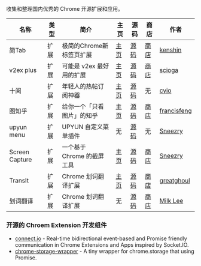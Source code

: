 收集和整理国内优秀的 Chrome 开源扩展和应用。

名称 | 类型 | 简介 | 主页 | 源码 | 商店 | 作者
---- | ---- | ---- | ---- | ---- | ---- | ----
简Tab | 扩展 | 极简的Chrome新标签页扩展 | [主页](http://ksria.com/simptab/) | [源码](https://github.com/kenshin/simptab) | [商店](https://chrome.google.com/webstore/detail/simptab-new-tab/kbgmbmkhepchmmcnbdbclpkpegbgikjc?hl=zh-CN) | [kenshin]
v2ex plus | 扩展 | 可能是 v2ex 最好用的扩展 | [主页](http://www.v2ex.com/t/198074) | [源码](https://github.com/sciooga/v2ex-plus) | [商店](https://chrome.google.com/webstore/detail/v2ex-plus/limfkkkgjbcfmfhkclkohdhddfngakhb) | [scioga]
十阅 | 扩展 | 年轻人的热帖订阅神器 | [主页](https://v2ex.com/t/227208) | [源码](https://github.com/cyio/ReadX) | 无 | [cyio]
图知乎 | 扩展 | 给你一个「只看图片」的知乎 | [主页](https://v2ex.com/t/229349) | [源码](https://github.com/francisfeng/ZhihuViewer-ChromeExtension) | [商店](https://chrome.google.com/webstore/detail/%E5%9B%BE%E7%9F%A5%E4%B9%8E/knnogmobaefclhjlhniihmhagelphjkf) | [francisfeng]
upyun menu | 扩展 | UPYUN 自定义菜单插件 | 无 | [源码](https://github.com/Sneezry/upyun-custom-menu-plugin) | 无 | [Sneezry]
Screen Capture | 扩展 | 一个基于 Chrome 的截屏工具 | [主页](https://v2ex.com/t/236471) | [源码](https://github.com/Sneezry/Screen-Capture) | [商店](https://chrome.google.com/webstore/detail/screen-capture/fkmlhmfcignnfagdkfbdmfgidliknkhh) | [Sneezry]
TransIt | 扩展 | Chrome 划词翻译扩展 | [主页](http://gdgxian.org/crx-transit/) | [源码](https://github.com/GDG-Xian/crx-transit) | [商店](https://chrome.google.com/webstore/detail/transit/pfjipfdmbpbkcadkdpmacdcefoohagdc) | [greatghoul]
划词翻译 | 扩展 | Chrome 划词翻译扩展 | 无 | [源码](https://github.com/lmk123/crx-selection-translate) | [商店](https://chrome.google.com/webstore/detail/%E5%88%92%E8%AF%8D%E7%BF%BB%E8%AF%91/ikhdkkncnoglghljlkmcimlnlhkeamad) | [Milk Lee]

### 开源的 Chroem Extension 开发组件

 * [connect.io](https://github.com/lmk123/connect.io) - Real-time bidirectional event-based and Promise friendly communication in Chrome Extensions and Apps inspired by Socket.IO.
 * [chrome-storage-wrapper](https://github.com/lmk123/chrome-storage-wrapper) - A tiny wrapper for chrome.storage that using Promise.


[scioga]: https://github.com/sciooga
[cyio]: https://github.com/cyio
[francisfeng]: https://github.com/francisfeng
[Sneezry]: https://github.com/Sneezry
[greatghoul]: https://github.com/greatghoul
[Milk Lee]: http://www.limingkai.cn/
[kenshin]: https://github.com/Kenshin
